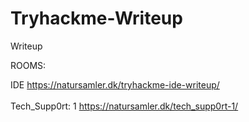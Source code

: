 # Tryhackme-Writeup
Writeup 

ROOMS:

IDE 
https://natursamler.dk/tryhackme-ide-writeup/
<br>
<br>
Tech_Supp0rt: 1
https://natursamler.dk/tech_supp0rt-1/

